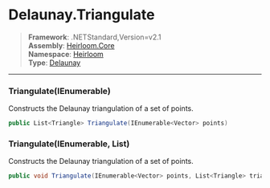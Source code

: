 # Delaunay.Triangulate

> **Framework**: .NETStandard,Version=v2.1  
> **Assembly**: [Heirloom.Core][0]  
> **Namespace**: [Heirloom][0]  
> **Type**: [Delaunay][1]  

--------------------------------------------------------------------------------

### Triangulate(IEnumerable<Vector>)

Constructs the Delaunay triangulation of a set of points.

```cs
public List<Triangle> Triangulate(IEnumerable<Vector> points)
```

### Triangulate(IEnumerable<Vector>, List<Triangle>)

Constructs the Delaunay triangulation of a set of points.

```cs
public void Triangulate(IEnumerable<Vector> points, List<Triangle> triangles)
```

[0]: ../Heirloom.Core.md
[1]: Heirloom.Delaunay.md
